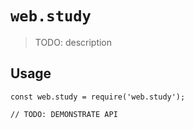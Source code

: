 # `web.study`

> TODO: description

## Usage

```
const web.study = require('web.study');

// TODO: DEMONSTRATE API
```
